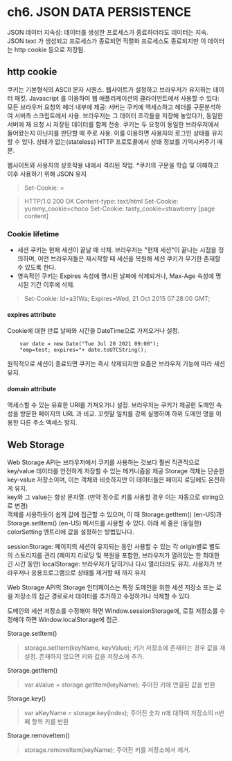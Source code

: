 
# ch6. JSON DATA PERSISTENCE

JSON 데이터 지속성: 데이터를 생성한 프로세스가 종료하더라도 데이터는 지속. 
JSON text 가 생성되고 프로세스가 종료되면 직렬화 프로세스도 종료되지만 이 데이터는 http cookie 등으로 저장됨.

## http cookie

쿠키는 기본형식의 ASCII 문자 시퀀스.
웹사이트가 설정하고 브라우저가 유지하는 데이터 패킷. Javascript 를 이용하여 웹 애플리케이션의 클라이언트에서 사용할 수 있다:
모든 브라우저 요청의 헤더 내부에 제공: 서버는 쿠키에 엑세스하고 헤더를 구문분석하여 서버측 스크립트에서 사용.
브라우저는 그 데이터 조각들을 저장해 놓았다가, 동일한 서버에 재 요청 시 저장된 데이터를 함께 전송. 
쿠키는 두 요청이 동일한 브라우저에서 들어왔는지 아닌지를 판단할 때 주로 사용. 이를 이용하면 사용자의 로그인 상태를 유지할 수 있다. 상태가 없는(stateless) HTTP 프로토콜에서 상태 정보를 기억시켜주기 때문.


웹사이트와 사용자의 상호작용 내에서 격리된 작업. 
*쿠키의 구문을 학습 및 이해하고 이후 사용하기 위해 JSON 유지

> Set-Cookie: <cookie-name>=<cookie-value>

> HTTP/1.0 200 OK
Content-type: text/html
Set-Cookie: yummy_cookie=choco
Set-Cookie: tasty_cookie=strawberry
[page content]

### Cookie lifetime

- 세션 쿠키는 현재 세션이 끝날 때 삭제. 브라우저는 "현재 세션"이 끝나는 시점을 정의하며, 어떤 브라우저들은 재시작할 때 세션을 복원해 세션 쿠키가 무기한 존재할 수 있도록 한다.
- 영속적인 쿠키는 Expires 속성에 명시된 날짜에 삭제되거나, Max-Age 속성에 명시된 기간 이후에 삭제.

> Set-Cookie: id=a3fWa; Expires=Wed, 21 Oct 2015 07:28:00 GMT;


#### expires attribute

Cookie에 대한 만료 날짜와 시간을 DateTime으로 가져오거나 설정.

```	// key:value 쌍에 데이터를 추가하고 쿠키에 만료를 지정.
	var date = new Date("Tue Jul 20 2021 09:00");
	"emp=test; expires="+ date.toUTCString();
```
원칙적으로 세션이 종료되면 쿠키는 즉시 삭제되지만 요즘은 브라우저 기능에 따라 세션 유지. 

#### domain attribute

액세스할 수 있는 유효한 URI를 가져오거나 설정.
브라우저는 쿠키가 제공한 도메인 속성을 방문한 페이지의 URL 과 비교. 꼬릿말 일치를 강제 실행하여 하위 도메인 명을 이용한 다른 주소 액세스 방지.  



## Web Storage

Web Storage API는 브라우저에서 쿠키를 사용하는 것보다 훨씬 직관적으로 key/value 데이터를 안전하게 저장할 수 있는 메커니즘을 제공
Storage 객체는 단순한 key-value 저장소이며, 이는 객체와 비슷하지만 이 데이터들은 페이지 로딩에도 온전하게 유지.      
key와 그 value는 항상 문자열. (만약 정수로 키를 사용할 경우 이는 자동으로 string으로 변경)     
객체를 사용하듯이 쉽게 값에 접근할 수 있으며, 이 때 Storage.getItem() (en-US)과 Storage.setItem() (en-US) 메서드를 사용할 수 있다. 아래 세 줄은 (동일한) colorSetting 엔트리에 값을 설정하는 방법입니다.

sessionStorage: 페이지의 세션이 유지되는 동안 사용할 수 있는 각 origin별로 별도의 스토리지를 관리 (페이지 리로딩 및 복원을 포함한, 브라우저가 열려있는 한 최대한 긴 시간 동안)
localStorage: 브라우저가 닫히거나 다시 열리더라도 유지. 사용자가 브라우저나 응용프로그램으로 상태를 제거할 때 까지 유지

Web Storage API의 Storage 인터페이스는 특정 도메인을 위한 세션 저장소 또는 로컬 저장소의 접근 경로로서 데이터를 추가하고 수정하거나 삭제할 수 있다.

도메인의 세션 저장소를 수정해야 하면 Window.sessionStorage에, 로컬 저장소를 수정해야 하면 Window.localStorage에 접근.

Storage.setItem()
> storage.setItem(keyName, keyValue);
	키가 저장소에 존재하는 경우 값을 재설정. 존재하지 않으면 키와 값을 저장소에 추가.

Storage.getItem()
> var aValue = storage.getItem(keyName);
	주어진 키에 연결된 값을 반환

Storage.key()
> var aKeyName = storage.key(index);
	주어진 숫자 n에 대하여 저장소의 n번째 항목 키를 반환

Storage.removeItem()
> storage.removeItem(keyName);
	주어진 키를 저장소에서 제거.




	
	
	
